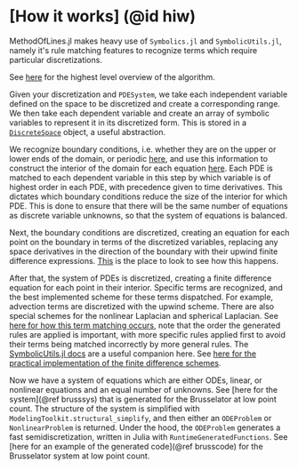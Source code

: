 # [How it works] (@id hiw)

MethodOfLines.jl makes heavy use of `Symbolics.jl` and `SymbolicUtils.jl`, namely it's rule matching features to recognize terms which require particular discretizations.

See [here](https://github.com/SciML/MethodOfLines.jl/blob/master/src/MOL_discretization.jl) for the highest level overview of the algorithm.

Given your discretization and `PDESystem`, we take each independent variable defined on the space to be discretized and create a corresponding range. We then take each dependent variable and create an array of symbolic variables to represent it in its discretized form. This is stored in a [`DiscreteSpace`](https://github.com/SciML/MethodOfLines.jl/blob/master/src/discretization/discretize_vars.jl) object, a useful abstraction.

We recognize boundary conditions, i.e. whether they are on the upper or lower ends of the domain, or periodic [here](https://github.com/SciML/PDEBase.jl/blob/master/src/parse_boundaries.jl), and use this information to construct the interior of the domain for each equation [here](https://github.com/SciML/MethodOfLines.jl/blob/master/src/system_parsing/interior_map.jl). Each PDE is matched to each dependent variable in this step by which variable is of highest order in each PDE, with precedence given to time derivatives. This dictates which boundary conditions reduce the size of the interior for which PDE. This is done to ensure that there will be the same number of equations as discrete variable unknowns, so that the system of equations is balanced.

Next, the boundary conditions are discretized, creating an equation for each point on the boundary in terms of the discretized variables, replacing any space derivatives in the direction of the boundary with their upwind finite difference expressions. [This](https://github.com/SciML/MethodOfLines.jl/blob/master/src/discretization/generate_bc_eqs.jl) is the place to look to see how this happens.

After that, the system of PDEs is discretized, creating a finite difference equation for each point in their interior. Specific terms are recognized, and the best implemented scheme for these terms dispatched. For example, advection terms are discretized with the upwind scheme. There are also special schemes for the nonlinear Laplacian and spherical Laplacian. See [here for how this term matching occurs](https://github.com/SciML/MethodOfLines.jl/blob/master/src/discretization/generate_finite_difference_rules.jl), note that the order the generated rules are applied is important, with more specific rules applied first to avoid their terms being matched incorrectly by more general rules.  The [SymbolicUtils.jl docs](https://symbolicutils.juliasymbolics.org/rewrite/) are a useful companion here. See [here for the practical implementation of the finite difference schemes](https://github.com/SciML/MethodOfLines.jl/blob/master/src/discretization/differential_discretizer.jl).

Now we have a system of equations which are either ODEs, linear, or nonlinear equations and an equal number of unknowns. See [here for the system](@ref brusssys) that is generated for the Brusselator at low point count. The structure of the system is simplified with `ModelingToolkit.structural_simplify`, and then either an `ODEProblem` or `NonlinearProblem` is returned. Under the hood, the `ODEProblem` generates a fast semidiscretization, written in Julia with `RuntimeGeneratedFunctions`. See [here for an example of the generated code](@ref brusscode) for the Brusselator system at low point count.
